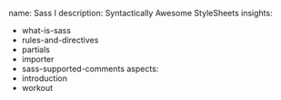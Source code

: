 name: Sass I
description: Syntactically Awesome StyleSheets
insights:
  - what-is-sass
  - rules-and-directives
  - partials
  - importer
  - sass-supported-comments
aspects:
  - introduction
  - workout
